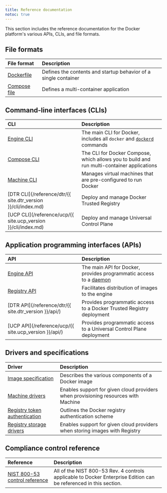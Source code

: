 ```yaml
---
title: Reference documentation
notoc: true
---
```


This section includes the reference documentation for the Docker platform's
various APIs, CLIs, and file formats.

## File formats

| File format                                                         | Description                                                     |
|:--------------------------------------------------------------------|:----------------------------------------------------------------|
| [Dockerfile](/engine/reference/builder/)                            | Defines the contents and startup behavior of a single container |
| [Compose file](/compose/compose-file/)                              | Defines a multi-container application                           |


## Command-line interfaces (CLIs)

| CLI                                                           | Description                                                                                                     |
|:--------------------------------------------------------------|:----------------------------------------------------------------------------------------------------------------|
| [Engine CLI](/engine/reference/commandline/cli/)              | The main CLI for Docker, includes all `docker` and [`dockerd`](/engine/reference/commandline/dockerd/) commands |
| [Compose CLI](/compose/reference/overview/)                   | The CLI for Docker Compose, which allows you to build and run multi-container applications                      |
| [Machine CLI](/machine/reference/)                            | Manages virtual machines that are pre-configured to run Docker                                                  |
| [DTR CLI](/reference/dtr/{{ site.dtr_version }}/cli/index.md) | Deploy and manage Docker Trusted Registry                                                                       |
| [UCP CLI](/reference/ucp/{{ site.ucp_version }}/cli/index.md) | Deploy and manage Universal Control Plane                                                                       |

## Application programming interfaces (APIs)

| API                                                   | Description                                                                            |
|:------------------------------------------------------|:---------------------------------------------------------------------------------------|
| [Engine API](/engine/api/)                            | The main API for Docker, provides programmatic access to a [daemon](/glossary/#daemon) |
| [Registry API](/registry/spec/api/)                   | Facilitates distribution of images to the engine                                       |
| [DTR API](/reference/dtr/{{ site.dtr_version }}/api/) | Provides programmatic access to a Docker Trusted Registry deployment                   |
| [UCP API](/reference/ucp/{{ site.ucp_version }}/api/) | Provides programmatic access to a Universal Control Plane deployment                   |


## Drivers and specifications

| Driver                                                 | Description                                                                        |
|:-------------------------------------------------------|:-----------------------------------------------------------------------------------|
| [Image specification](/registry/spec/manifest-v2-2/)   | Describes the various components of a Docker image                                 |
| [Machine drivers](/machine/drivers/os-base/)           | Enables support for given cloud providers when provisioning resources with Machine |
| [Registry token authentication](/registry/spec/auth/)  | Outlines the Docker registry authentication scheme                                 |
| [Registry storage drivers](/registry/storage-drivers/) | Enables support for given cloud providers when storing images with Registry        |

## Compliance control reference

| Reference                                                      | Description                                                                                                       |
|:---------------------------------------------------------------|:------------------------------------------------------------------------------------------------------------------|
| [NIST 800-53 control reference](/compliance/reference/800-53/) | All of the NIST 800-53 Rev. 4 controls applicable to Docker Enterprise Edition can be referenced in this section. |
